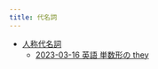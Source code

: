 ```yaml
---
title: 代名詞
---
```



- [人称代名詞](./人称代名詞/index.md)
    - [2023-03-16 英語 単数形の they](./../../../../../../../d/2023/03/16/英語_単数形の_they.md)




